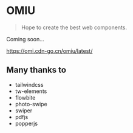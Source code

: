 # OMIU

> Hope to create the best web components.

Coming soon...

https://omi.cdn-go.cn/omiu/latest/



## Many thanks to

* tailwindcss
* tw-elements
* flowbite
* photo-swipe
* swiper
* pdfjs
* popperjs